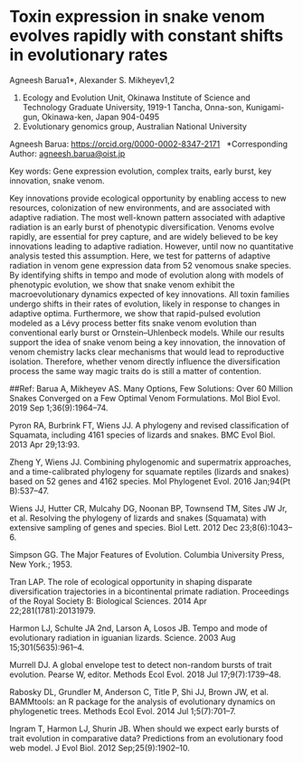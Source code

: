 # Toxin expression in snake venom evolves rapidly with constant shifts in evolutionary rates

Agneesh Barua1*, Alexander S. Mikheyev1,2

1.	Ecology and Evolution Unit, Okinawa Institute of Science and Technology Graduate University, 1919-1 Tancha, Onna-son, Kunigami-gun, Okinawa-ken, Japan 904-0495
2.	Evolutionary genomics group, Australian National University

Agneesh Barua: https://orcid.org/0000-0002-8347-2171
 
*Corresponding Author: agneesh.barua@oist.jp


Key words: Gene expression evolution, complex traits, early burst, key innovation, snake venom.


Key innovations provide ecological opportunity by enabling access to new resources, colonization of new environments, and are associated with adaptive radiation. The most well-known pattern associated with adaptive radiation is an early burst of phenotypic diversification. Venoms evolve rapidly, are essential for prey capture, and are widely believed to be key innovations leading to adaptive radiation. However, until now no quantitative analysis tested this assumption. Here, we test for patterns of adaptive radiation in venom gene expression data from 52 venomous snake species. By identifying shifts in tempo and mode of evolution along with models of phenotypic evolution, we show that snake venom exhibit the macroevolutionary dynamics expected of key innovations. All toxin families undergo shifts in their rates of evolution, likely in response to changes in adaptive optima. Furthermore, we show that rapid-pulsed evolution modeled as a Lévy process better fits snake venom evolution than conventional early burst or Ornstein–Uhlenbeck models. While our results support the idea of snake venom being a key innovation, the innovation of venom chemistry lacks clear mechanisms that would lead to reproductive isolation. Therefore, whether venom directly influence the diversification process the same way magic traits do is still a matter of contention.


##Ref:
Barua A, Mikheyev AS. Many Options, Few Solutions: Over 60 Million Snakes Converged on a Few Optimal Venom Formulations. Mol Biol Evol. 2019 Sep 1;36(9):1964–74.

Pyron RA, Burbrink FT, Wiens JJ. A phylogeny and revised classification of Squamata, including 4161 species of lizards and snakes. BMC Evol Biol. 2013 Apr 29;13:93.

Zheng Y, Wiens JJ. Combining phylogenomic and supermatrix approaches, and a time-calibrated phylogeny for squamate reptiles (lizards and snakes) based on 52 genes and 4162 species. Mol Phylogenet Evol. 2016 Jan;94(Pt B):537–47.

Wiens JJ, Hutter CR, Mulcahy DG, Noonan BP, Townsend TM, Sites JW Jr, et al. Resolving the phylogeny of lizards and snakes (Squamata) with extensive sampling of genes and species. Biol Lett. 2012 Dec 23;8(6):1043–6.

Simpson GG. The Major Features of Evolution. Columbia University Press, New York.; 1953.

Tran LAP. The role of ecological opportunity in shaping disparate diversification trajectories in a bicontinental primate radiation. Proceedings of the Royal Society B: Biological Sciences. 2014 Apr 22;281(1781):20131979.

Harmon LJ, Schulte JA 2nd, Larson A, Losos JB. Tempo and mode of evolutionary radiation in iguanian lizards. Science. 2003 Aug 15;301(5635):961–4.

Murrell DJ. A global envelope test to detect non-random bursts of trait evolution. Pearse W, editor. Methods Ecol Evol. 2018 Jul 17;9(7):1739–48.

Rabosky DL, Grundler M, Anderson C, Title P, Shi JJ, Brown JW, et al. BAMMtools: an R package for the analysis of evolutionary dynamics on phylogenetic trees. Methods Ecol Evol. 2014 Jul 1;5(7):701–7.

Ingram T, Harmon LJ, Shurin JB. When should we expect early bursts of trait evolution in comparative data? Predictions from an evolutionary food web model. J Evol Biol. 2012 Sep;25(9):1902–10.

